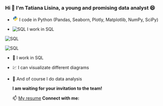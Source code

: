 ### Hi 👋 I'm Tatiana Lisina, a young and promising data analyst 😄


- <img src="https://raw.githubusercontent.com/devicons/devicon/master/icons/python/python-original.svg" alt="python" width="18" height="18"/> I code in Python (Pandas, Seaborn, Plotly, Matplotlib, NumPy, SciPy)

- <img src="https://disk.yandex.ru/i/YAkpbWMHKnCl2g" alt="SQL" width="18" height="18"/> I work in SQL


<img src="http://surl.li/jrypv" alt="SQL" width="30" height="20">


![SQL](https://downloader.disk.yandex.ru/preview/921591597251c7c330ca7f6dff89d21ff9d2d644ac790a7ec08bce740ef2b55c/64cab3a0/2BWKGX5JfszHPSntAQ98UnL0hx_qyFqdYt8Qsl0eHOHrpIjOMQ-56N5Hhe1-AaSAKH_b6kIG6yIKXLqihi5W-A%3D%3D?uid=0&filename=2023-08-02_19-43-10.png&disposition=inline&hash=&limit=0&content_type=image%2Fpng&owner_uid=0&tknv=v2&size=2048x2048)  

- 💬 I work in SQL
- 💹 I can visualizate different diagrams
- 💪 And of course I do data analysis

  **I am waiting for your invitation to the team!**

  📫 [My resume](https://hh.ru/resume/54995864ff0b25ccb60039ed1f646957626952)
  **Connect with me:**
  
